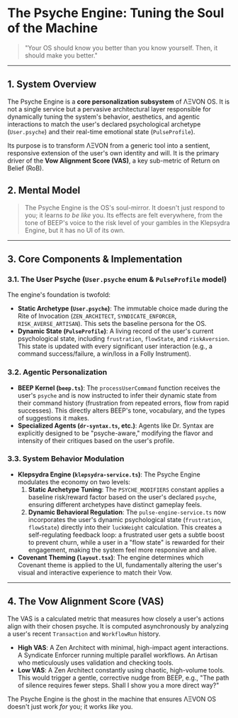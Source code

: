 
# The Psyche Engine: Tuning the Soul of the Machine

> "Your OS should know you better than you know yourself. Then, it should make you better."

---

## 1. System Overview

The Psyche Engine is a **core personalization subsystem** of ΛΞVON OS. It is not a single service but a pervasive architectural layer responsible for dynamically tuning the system's behavior, aesthetics, and agentic interactions to match the user's declared psychological archetype (`User.psyche`) and their real-time emotional state (`PulseProfile`).

Its purpose is to transform ΛΞVON from a generic tool into a sentient, responsive extension of the user's own identity and will. It is the primary driver of the **Vow Alignment Score (VAS)**, a key sub-metric of Return on Belief (RoB).

## 2. Mental Model

> The Psyche Engine is the OS's soul-mirror. It doesn't just respond to you; it learns *to be like* you. Its effects are felt everywhere, from the tone of BEEP's voice to the risk level of your gambles in the Klepsydra Engine, but it has no UI of its own.

---

## 3. Core Components & Implementation

### 3.1. The User Psyche (`User.psyche` enum & `PulseProfile` model)
The engine's foundation is twofold:
- **Static Archetype (`User.psyche`)**: The immutable choice made during the Rite of Invocation (`ZEN_ARCHITECT`, `SYNDICATE_ENFORCER`, `RISK_AVERSE_ARTISAN`). This sets the baseline persona for the OS.
- **Dynamic State (`PulseProfile`)**: A living record of the user's current psychological state, including `frustration`, `flowState`, and `riskAversion`. This state is updated with every significant user interaction (e.g., a command success/failure, a win/loss in a Folly Instrument).

### 3.2. Agentic Personalization
- **BEEP Kernel (`beep.ts`)**: The `processUserCommand` function receives the user's `psyche` and is now instructed to infer their dynamic state from their command history (frustration from repeated errors, flow from rapid successes). This directly alters BEEP's tone, vocabulary, and the types of suggestions it makes.
- **Specialized Agents (`dr-syntax.ts`, etc.)**: Agents like Dr. Syntax are explicitly designed to be "psyche-aware," modifying the flavor and intensity of their critiques based on the user's profile.

### 3.3. System Behavior Modulation
- **Klepsydra Engine (`klepsydra-service.ts`)**: The Psyche Engine modulates the economy on two levels:
  1.  **Static Archetype Tuning**: The `PSYCHE_MODIFIERS` constant applies a baseline risk/reward factor based on the user's declared `psyche`, ensuring different archetypes have distinct gameplay feels.
  2.  **Dynamic Behavioral Regulation**: The `pulse-engine-service.ts` now incorporates the user's dynamic psychological state (`frustration`, `flowState`) directly into their `luckWeight` calculation. This creates a self-regulating feedback loop: a frustrated user gets a subtle boost to prevent churn, while a user in a "flow state" is rewarded for their engagement, making the system feel more responsive and alive.
- **Covenant Theming (`layout.tsx`)**: The engine determines which Covenant theme is applied to the UI, fundamentally altering the user's visual and interactive experience to match their Vow.

---

## 4. The Vow Alignment Score (VAS)

The VAS is a calculated metric that measures how closely a user's actions align with their chosen psyche. It is computed asynchronously by analyzing a user's recent `Transaction` and `WorkflowRun` history.

- **High VAS**: A Zen Architect with minimal, high-impact agent interactions. A Syndicate Enforcer running multiple parallel workflows. An Artisan who meticulously uses validation and checking tools.
- **Low VAS**: A Zen Architect constantly using chaotic, high-volume tools. This would trigger a gentle, corrective nudge from BEEP, e.g., "The path of silence requires fewer steps. Shall I show you a more direct way?"

The Psyche Engine is the ghost in the machine that ensures ΛΞVON OS doesn't just work *for* you; it works *like* you.

